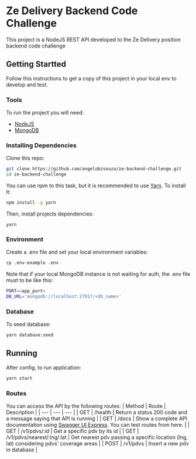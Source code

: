 # Ze Delivery Backend Code Challenge

This project is a NodeJS REST API developed to the Ze Delivery position backend code challenge

## Getting Startted
Follow this instructions to get a copy of this project in your local env to develop and test.

###  Tools
To run the project you will need:
- [NodeJS](https://nodejs.org/en/download/)
- [MongoDB](https://docs.mongodb.com/manual/installation/)

### Installing Dependencies
Clone this repo:
```sh
git clone https://github.com/angelobzsouza/ze-backend-challenge.git
cd ze-backend-challenge
```

You can use npm to this task, but it is recommended to use [Yarn](https://yarnpkg.com/). To install it:
```sh
npm install -g yarn
```

Then, install projects dependencies:
```
yarn
```

### Environment
Create a .env file and set your local environment variables:
```sh
cp .env-example .env
```
Note that if your local MongoDB instance is not waiting for auth, the .env file must to be like this:
```sh
PORT=<app_port>
DB_URL='mongodb://localhost:27017/<db_name>'
```

### Database
To seed database:
```sh
yarn database:seed
```

## Running
After config, to run application:
```sh
yarn start
```

### Routes
You can access the API by the following routes:
| Method | Route | Description |
| --- | --- | --- |
| GET | /health | Return a status 200 code and a message saying that API is running |
| GET | /docs | Show a complete API documentation using [Swagger UI Express](https://www.npmjs.com/package/swagger-ui-express). You can test routes from here.  |
| GET | /v1/pdvs/:id | Get a specific pdv by its id |
| GET | /v1/pdvs/nearest/:lng/:lat | Get nearest pdv passing a specific location (lng, lat) considering pdvs' coverage areas |
| POST | /v1/pdvs | Insert a new pdv in database |
